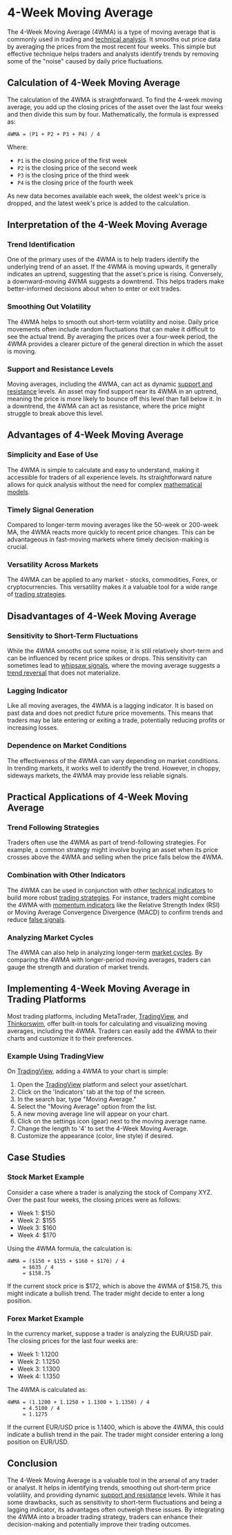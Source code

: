 # 4-Week Moving Average

The 4-Week Moving Average (4WMA) is a type of moving average that is commonly used in trading and [technical analysis](../t/technical_analysis.md). It smooths out price data by averaging the prices from the most recent four weeks. This simple but effective technique helps traders and analysts identify trends by removing some of the "noise" caused by daily price fluctuations.

## Calculation of 4-Week Moving Average

The calculation of the 4WMA is straightforward. To find the 4-week moving average, you add up the closing prices of the asset over the last four weeks and then divide this sum by four. Mathematically, the formula is expressed as:

```
4WMA = (P1 + P2 + P3 + P4) / 4
```

Where:
- `P1` is the closing price of the first week
- `P2` is the closing price of the second week
- `P3` is the closing price of the third week
- `P4` is the closing price of the fourth week

As new data becomes available each week, the oldest week's price is dropped, and the latest week's price is added to the calculation.

## Interpretation of the 4-Week Moving Average

### Trend Identification
One of the primary uses of the 4WMA is to help traders identify the underlying trend of an asset. If the 4WMA is moving upwards, it generally indicates an uptrend, suggesting that the asset's price is rising. Conversely, a downward-moving 4WMA suggests a downtrend. This helps traders make better-informed decisions about when to enter or exit trades.

### Smoothing Out Volatility
The 4WMA helps to smooth out short-term volatility and noise. Daily price movements often include random fluctuations that can make it difficult to see the actual trend. By averaging the prices over a four-week period, the 4WMA provides a clearer picture of the general direction in which the asset is moving.

### Support and Resistance Levels
Moving averages, including the 4WMA, can act as dynamic [support and resistance](../s/support_and_resistance.md) levels. An asset may find support near its 4WMA in an uptrend, meaning the price is more likely to bounce off this level than fall below it. In a downtrend, the 4WMA can act as resistance, where the price might struggle to break above this level.

## Advantages of 4-Week Moving Average

### Simplicity and Ease of Use
The 4WMA is simple to calculate and easy to understand, making it accessible for traders of all experience levels. Its straightforward nature allows for quick analysis without the need for complex [mathematical models](../m/mathematical_models_in_trading.md).

### Timely Signal Generation
Compared to longer-term moving averages like the 50-week or 200-week MA, the 4WMA reacts more quickly to recent price changes. This can be advantageous in fast-moving markets where timely decision-making is crucial.

### Versatility Across Markets
The 4WMA can be applied to any market - stocks, commodities, Forex, or cryptocurrencies. This versatility makes it a valuable tool for a wide range of [trading strategies](../t/trading_strategies.md).

## Disadvantages of 4-Week Moving Average

### Sensitivity to Short-Term Fluctuations
While the 4WMA smooths out some noise, it is still relatively short-term and can be influenced by recent price spikes or drops. This sensitivity can sometimes lead to [whipsaw signals](../w/whipsaw_signals.md), where the moving average suggests a [trend reversal](../t/trend_reversal.md) that does not materialize.

### Lagging Indicator
Like all moving averages, the 4WMA is a lagging indicator. It is based on past data and does not predict future price movements. This means that traders may be late entering or exiting a trade, potentially reducing profits or increasing losses.

### Dependence on Market Conditions
The effectiveness of the 4WMA can vary depending on market conditions. In trending markets, it works well to identify the trend. However, in choppy, sideways markets, the 4WMA may provide less reliable signals.

## Practical Applications of 4-Week Moving Average

### Trend Following Strategies
Traders often use the 4WMA as part of trend-following strategies. For example, a common strategy might involve buying an asset when its price crosses above the 4WMA and selling when the price falls below the 4WMA.

### Combination with Other Indicators
The 4WMA can be used in conjunction with other [technical indicators](../t/technical_indicators.md) to build more robust [trading strategies](../t/trading_strategies.md). For instance, traders might combine the 4WMA with [momentum indicators](../m/momentum_indicators.md) like the Relative Strength Index (RSI) or Moving Average Convergence Divergence (MACD) to confirm trends and reduce [false signals](../f/false_signals_in_trading.md).

### Analyzing Market Cycles
The 4WMA can also help in analyzing longer-term [market cycles](../m/market_cycles.md). By comparing the 4WMA with longer-period moving averages, traders can gauge the strength and duration of market trends.

## Implementing 4-Week Moving Average in Trading Platforms

Most trading platforms, including MetaTrader, [TradingView](../t/tradingview.md), and [Thinkorswim](../t/thinkorswim.md), offer built-in tools for calculating and visualizing moving averages, including the 4WMA. Traders can easily add the 4WMA to their charts and customize it to their preferences.

### Example Using TradingView

On [TradingView](../t/tradingview.md), adding a 4WMA to your chart is simple:

1. Open the [TradingView](../t/tradingview.md) platform and select your asset/chart.
2. Click on the 'Indicators' tab at the top of the screen.
3. In the search bar, type "Moving Average."
4. Select the "Moving Average" option from the list.
5. A new moving average line will appear on your chart.
6. Click on the settings icon (gear) next to the moving average name.
7. Change the length to '4' to set the 4-Week Moving Average.
8. Customize the appearance (color, line style) if desired.

## Case Studies

### Stock Market Example

Consider a case where a trader is analyzing the stock of Company XYZ. Over the past four weeks, the closing prices were as follows:
- Week 1: $150
- Week 2: $155
- Week 3: $160
- Week 4: $170

Using the 4WMA formula, the calculation is:

```
4WMA = ($150 + $155 + $160 + $170) / 4
     = $635 / 4
     = $158.75
```

If the current stock price is $172, which is above the 4WMA of $158.75, this might indicate a bullish trend. The trader might decide to enter a long position.

### Forex Market Example

In the currency market, suppose a trader is analyzing the EUR/USD pair. The closing prices for the last four weeks are:
- Week 1: 1.1200
- Week 2: 1.1250
- Week 3: 1.1300
- Week 4: 1.1350

The 4WMA is calculated as:

```
4WMA = (1.1200 + 1.1250 + 1.1300 + 1.1350) / 4
     = 4.5100 / 4
     = 1.1275
```

If the current EUR/USD price is 1.1400, which is above the 4WMA, this could indicate a bullish trend in the pair. The trader might consider entering a long position on EUR/USD.

## Conclusion

The 4-Week Moving Average is a valuable tool in the arsenal of any trader or analyst. It helps in identifying trends, smoothing out short-term price volatility, and providing dynamic [support and resistance](../s/support_and_resistance.md) levels. While it has some drawbacks, such as sensitivity to short-term fluctuations and being a lagging indicator, its advantages often outweigh these issues. By integrating the 4WMA into a broader trading strategy, traders can enhance their decision-making and potentially improve their trading outcomes.